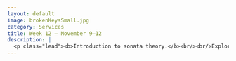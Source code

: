 ```yaml
---
layout: default
image: brokenKeysSmall.jpg
category: Services
title: Week 12 – November 9–12
description: |
  <p class="lead"><b>Introduction to sonata theory.</b><br/><br/>Exploring one of the most popular large-scale forms in the classical era.<br/><br/><a href="/week11/">Read more...</a></p>
---
```

